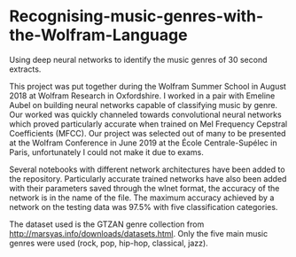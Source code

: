 # Recognising-music-genres-with-the-Wolfram-Language
Using deep neural networks to identify the music genres of 30 second extracts.

This project was put together during the Wolfram Summer School in August 2018 at Wolfram Research in Oxfordshire. I worked in a pair with Emeline Aubel on building neural networks capable of classifying music by genre. Our worked was quickly channeled towards convolutional neural networks which proved particularly accurate when trained on Mel Frequency Cepstral Coefficients (MFCC). Our project was selected out of many to be presented at the Wolfram Conference in June 2019 at the École Centrale-Supélec in Paris, unfortunately I could not make it due to exams.

Several notebooks with different network architectures have been added to the repository. Particularly accurate trained networks have also been added with their parameters saved through the wlnet format, the accuracy of the network is in the name of the file. The maximum accuracy achieved by a network on the testing data was 97.5% with five classification categories.

The dataset used is the GTZAN genre collection from http://marsyas.info/downloads/datasets.html. Only the five main music genres were used (rock, pop, hip-hop, classical, jazz). 
